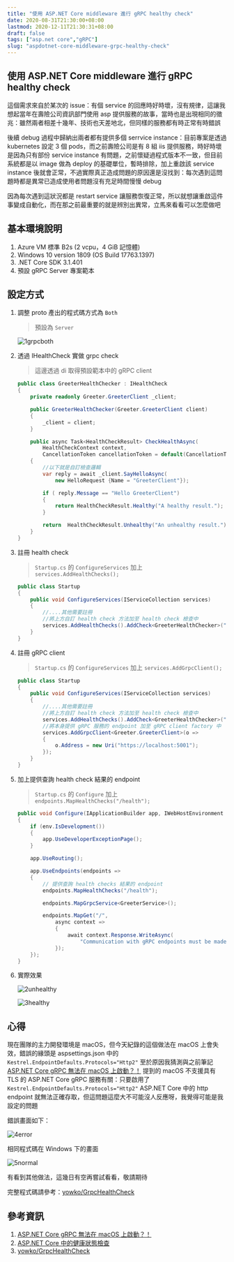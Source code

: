 ```yaml
---
title: "使用 ASP.NET Core middleware 進行 gRPC healthy check"
date: 2020-08-31T21:30:00+08:00
lastmod: 2020-12-11T21:30:31+08:00
draft: false
tags: ["asp.net core","gRPC"]
slug: "aspdotnet-core-middleware-grpc-healthy-check"
---
```


## 使用 ASP.NET Core middleware 進行 gRPC healthy check

這個需求來自於某次的 issue：有個 service 的回應時好時壞，沒有規律，這讓我想起當年在壽險公司資訊部門使用 asp 提供服務的故事，當時也是出現相同的徵兆：雖然兩者相差十幾年、技術也天差地北，但同樣的服務都有時正常有時錯誤

後續 debug 過程中歸納出兩者都有提供多個 serrvice instance：目前專案是透過 kubernetes 設定 3 個 pods，而之前壽險公司是有 8 組 iis 提供服務，時好時壞是因為只有部份 service instance 有問題，之前懷疑過程式版本不一致，但目前系統都是以 image 做為 deploy 的基礎單位，暫時排除，加上重啟該 service instance 後就會正常，不過實際真正造成問題的原因還是沒找到：每次遇到這問題時都是異常已造成使用者問題沒有充足時間慢慢 debug

因為每次遇到這狀況都是 restart service 讓服務恢復正常，所以就想讓重啟這件事變成自動化，而在那之前最重要的就是辨別出異常，立馬來看看可以怎麼做吧

## 基本環境說明

1. Azure VM 標準 B2s (2 vcpu，4 GiB 記憶體)
2. Windows 10 version 1809 (OS Build 17763.1397)
3. .NET Core SDK 3.1.401
4. 預設 gRPC Server 專案範本

## 設定方式

1. 調整 proto 產出的程式碼方式為 `Both`

    > 預設為 `Server`

    ![1grpcboth](https://user-images.githubusercontent.com/3851540/91734988-40c2d980-ebde-11ea-8964-c35f653075f3.png)

2. 透過 IHealthCheck 實做 grpc check

    > 這邊透過 di 取得預設範本中的 gRPC client

    ```cs
    public class GreeterHealthChecker : IHealthCheck
    {
        private readonly Greeter.GreeterClient _client;

        public GreeterHealthChecker(Greeter.GreeterClient client)
        {
            _client = client;
        }

        public async Task<HealthCheckResult> CheckHealthAsync(
            HealthCheckContext context,
            CancellationToken cancellationToken = default(CancellationToken))
        {
            //以下就是自訂檢查邏輯
            var reply = await _client.SayHelloAsync(
                new HelloRequest {Name = "GreeterClient"});

            if ( reply.Message == "Hello GreeterClient")
            {
                return HealthCheckResult.Healthy("A healthy result.");
            }

            return  HealthCheckResult.Unhealthy("An unhealthy result.");
        }
    }
    ```

3. 註冊 health check

    > `Startup.cs` 的 `ConfigureServices` 加上 `services.AddHealthChecks();`

    ```cs
    public class Startup
    {
        public void ConfigureServices(IServiceCollection services)
        {
            //....其他需要註冊
            //將上方自訂 health check 方法加至 health check 檢查中
            services.AddHealthChecks().AddCheck<GreeterHealthChecker>("GRPC_health_check");
        }
    }
    ```

4. 註冊 gRPC client

    > `Startup.cs` 的 `ConfigureServices` 加上 `services.AddGrpcClient();`

    ```cs
    public class Startup
    {
        public void ConfigureServices(IServiceCollection services)
        {
            //....其他需要註冊
            //將上方自訂 health check 方法加至 health check 檢查中
            services.AddHealthChecks().AddCheck<GreeterHealthChecker>("GRPC_health_check");
            //將本身提供 gRPC 服務的 endpoint 加至 gRPC client factory 中
            services.AddGrpcClient<Greeter.GreeterClient>(o =>
            {
                o.Address = new Uri("https://localhost:5001");
            });
        }
    }
    ```

5. 加上提供查詢 health check 結果的 endpoint

    > `Startup.cs` 的 `Configure` 加上 `endpoints.MapHealthChecks("/health");`

    ```cs
    public void Configure(IApplicationBuilder app, IWebHostEnvironment env)
    {
        if (env.IsDevelopment())
        {
            app.UseDeveloperExceptionPage();
        }

        app.UseRouting();

        app.UseEndpoints(endpoints =>
        {
            // 提供查詢 health checks 結果的 endpoint
            endpoints.MapHealthChecks("/health");

            endpoints.MapGrpcService<GreeterService>();

            endpoints.MapGet("/",
                async context =>
                {
                    await context.Response.WriteAsync(
                        "Communication with gRPC endpoints must be made through a gRPC client. To learn how to create a client, visit: https://go.microsoft.com/fwlink/?linkid=2086909");
                });
        });
    }
    ```

6. 實際效果

    ![2unhealthy](https://user-images.githubusercontent.com/3851540/91734999-43253380-ebde-11ea-9362-7f18a6ce659d.png)

    ![3healthy](https://user-images.githubusercontent.com/3851540/91735000-43bdca00-ebde-11ea-96d3-0363fb334ccc.png)

## 心得

現在團隊的主力開發環境是 macOS，但今天紀錄的這個做法在 macOS 上會失效，錯誤的緣頭是 aspsettings.json 中的 `Kestrel.EndpointDefaults.Protocols="Http2"` 至於原因我猜測與之前筆記 [ASP.NET Core gRPC 無法在 macOS 上啟動？！](/aspdotnet-core-grpc-macos/) 提到的 macOS 不支援具有 TLS 的 ASP.NET Core gRPC 服務有關：只要啟用了 `Kestrel.EndpointDefaults.Protocols="Http2"` ASP.NET Core 中的 http endpoint 就無法正確存取，但這問題這麼大不可能沒人反應呀，我覺得可能是我設定的問題

錯誤畫面如下：

![4error](https://user-images.githubusercontent.com/3851540/91735002-43bdca00-ebde-11ea-93d5-3b6dce66ed2e.png)

相同程式碼在 Windows 下的畫面

![5normal](https://user-images.githubusercontent.com/3851540/91735005-44566080-ebde-11ea-8f6b-e6ccddb430d1.png)

有看到其他做法，這幾日有空再嘗試看看，敬請期待

完整程式碼請參考：[yowko/GrpcHealthCheck](https://github.com/yowko/GrpcHealthCheck)

## 參考資訊

1. [ASP.NET Core gRPC 無法在 macOS 上啟動？！](/aspdotnet-core-grpc-macos/)
2. [ASP.NET Core 中的健康狀態檢查](https://docs.microsoft.com/zh-tw/aspnet/core/host-and-deploy/health-checks?WT.mc_id=DOP-MVP-5002594)
3. [yowko/GrpcHealthCheck](https://github.com/yowko/GrpcHealthCheck)
